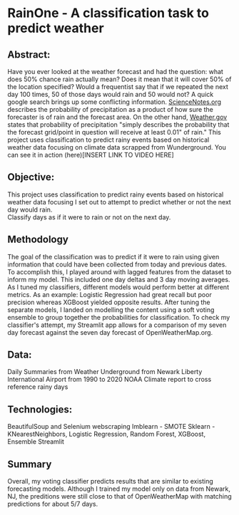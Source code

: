 # RainOne - A classification task to predict weather

## Abstract:
Have you ever looked at the weather forecast and had the question: what does 50% chance rain actually mean?
Does it mean that it will cover 50% of the location specified?  Would a frequentist say that if we repeated the next day 100 times, 50 of those days would rain and 50 would not? 
A quick google search brings up some conflicting information.  [ScienceNotes.org](https://sciencenotes.org/percent-chance-rain-mean) describes the probability of precipitation as a product of how sure the forecaster is of rain and the forecast area.  On the other hand, [Weather.gov](https://www.weather.gov/ffc/pop) states that probability of precipitation "simply describes the probability that the forecast grid/point in question will receive at least 0.01" of rain." 
This project uses classification to predict rainy events based on historical weather data focusing on climate data scrapped from Wunderground.  You can see it in action (here)[INSERT LINK TO VIDEO HERE]

## Objective:
This project uses classification to predict rainy events based on historical weather data focusing
I set out to attempt to predict whether or not the next day would rain.  
Classify days as if it were to rain or not on the next day. 

## Methodology
The goal of the classification was to predict if it were to rain using given information that could have been collected from today and previous dates. 
To accomplish this, I played around with lagged features from the dataset to inform my model.  This included one day deltas and 3 day moving averages.  
As I tuned my classifiers, different models would perform better at different metrics.  As an example: Logistic Regression had great recall but poor precision whereas XGBoost yielded opposite results.  After tuning the separate models, I landed on modelling the content using a soft voting ensemble to group together the probabilities for classification. To check my classifier's attempt, my Streamlit app allows for a comparison of my seven day forecast against the seven day forecast of OpenWeatherMap.org.  

## Data:
Daily Summaries from Weather Underground from Newark Liberty International Airport from 1990 to 2020
NOAA Climate report to cross reference rainy days

## Technologies:
BeautifulSoup and Selenium webscraping
Imblearn - SMOTE
Sklearn - KNearestNeighbors, Logistic Regression, Random Forest, XGBoost, Ensemble
Streamlit

## Summary
Overall, my voting classifier predicts results that are similar to existing forecasting models.  Although I trained my model only on data from Newark, NJ, the preditions were still close to that of OpenWeatherMap with matching predictions for about 5/7 days.  
